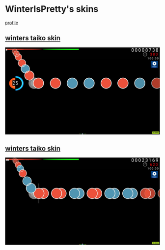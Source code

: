 # WinterIsPretty's skins
[profile](https://akatsuki.gg/u/52977)

## [winters taiko skin](https://github.com/shinovosibirsk/taiko-skinhub/raw/main/skins/winters%20taiko%20skin.osk)
![](https://github.com/shinovosibirsk/taiko-skinhub/blob/main/screenshots/screenshot328.jpg)

## [winters taiko skin](https://github.com/shinovosibirsk/taiko-skinhub/raw/main/skins/winters%20taiko%20fuck%20skin.osk)
![](https://github.com/shinovosibirsk/taiko-skinhub/blob/main/screenshots/screenshot329.jpg)
